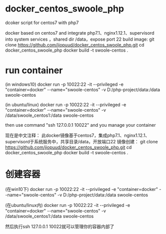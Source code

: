 # docker_centos_swoole_php
dcoker script for centos7 with php7

docker based on centos7 and integrate php7.1、nginx1.12.1、supervisord into system services ，shared dir /data，expose port 22
build image:
git clone https://github.com/jiopuud/docker_centos_swoole_php.git
cd docker_centos_swoole_php
docker build -t swoole-centos .
# run container
(in windows10)
docker run -p 10022:22 -it --privileged -e "container=docker" --name="swoole-centos" -v D:/php-project/data:/data  swoole-centos

(in ubuntu/linux)
docker run -p 10022:22 -it --privileged -e "container=docker" --name="swoole-centos" -v  /data/swoole_centos1:/data  swoole-centos

then use command "ssh 127.0.0.1 10022" and you manage your container

现在是中文注释：
此docker镜像基于centos7，集成php7.1、nginx1.12.1、supervisord于系统服务中，共享目录/data，开放端口22
镜像创建：
git clone https://github.com/jiopuud/docker_centos_swoole_php.git
cd docker_centos_swoole_php
docker build -t swoole-centos .
# 创建容器
(在win10下)
docker run -p 10022:22 -it --privileged -e "container=docker" --name="swoole-centos" -v D:/php-project/data:/data  swoole-centos

(在ubuntu/linux内)
docker run -p 10022:22 -it --privileged -e "container=docker" --name="swoole-centos" -v  /data/swoole_centos1:/data  swoole-centos

然后执行ssh 127.0.0.1 10022就可以管理你的容器内部了